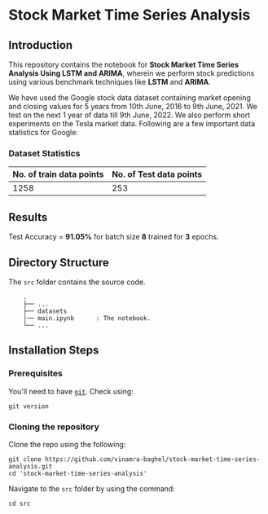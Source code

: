 # Stock Market Time Series Analysis

## Introduction
This repository contains the notebook for **Stock Market Time Series Analysis Using LSTM and ARIMA**, wherein we perform stock predictions using various benchmark techniques like **LSTM** and **ARIMA**.

We have used the Google stock data dataset containing market opening and closing values for 5 years from 10th June, 2016 to 9th June, 2021. We test on the next 1 year of data till 9th June, 2022. We also perform short experiments on the Tesla market data. Following are a few important data statistics for Google:

### Dataset Statistics
| **No. of train data points** | **No. of Test data points** |
|------------------------------|-----------------------------|
| 1258                         | 253                         |

## Results
Test Accuracy = **91.05%** for batch size **8** trained for **3** epochs.

## Directory Structure
The `src` folder contains the source code.
```
    .
    ├── ...
    ├── datasets               
    │── main.ipynb      : The notebook.
    └── ...
```

## Installation Steps
### Prerequisites
You'll need to have [`git`](https://git-scm.com/). Check using:
```
git version
```

### Cloning the repository
Clone the repo using the following:
```
git clone https://github.com/vinamra-baghel/stock-market-time-series-analysis.git
cd 'stock-market-time-series-analysis'
```

Navigate to the `src` folder by using the command:

```
cd src
```